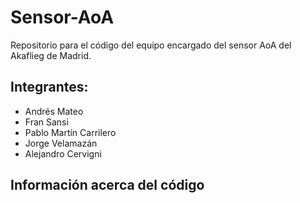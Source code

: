 # Sensor-AoA
Repositorio para el código del equipo encargado del sensor AoA del Akaflieg de Madrid.

## Integrantes:
* Andrés Mateo
* Fran Sansi
* Pablo Martín Carrilero
* Jorge Velamazán
* Alejandro Cervigni

## Información acerca del código
